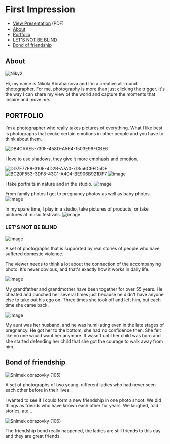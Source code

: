 # First Impression

<!-- This is a comment, only visible to the author: Add a link to your presentation. -->
<!-- Presentations do not need to be a PDF, you may link elsewhere, such as Figma, YouTube, etc. -->
<!-- Consider adding navigation to each section (About, Featured Projects, Notes, etc.) -->

- [View Presentation](img/surname-draft-first-impression-2023.pdf) (PDF) <!-- Add helpful hint as to what kind of file or destination is here. -->
- [About](#about)
- [Portfolio](#featured-projects)
- [LET'S NOT BE BLIND](#notes)
- [Bond of friendship](#notes)
  
## About

![Niky2](https://github.com/nikyabrahamova/content-first/assets/148855906/e7e39580-ee45-42ff-9995-24bdde5d5e2d)






Hi, my name is Nikola Abrahamova and I'm a creative all-round photographer. For me, photography is more than just clicking the trigger. It's the way I can share my view of the world and capture the moments that inspire and move me.


## PORTFOLIO

I'm a photographer who really takes pictures of everything. What I like best is photographs that evoke certain emotions in other people and you have to think about them.

![DB4CAAE5-730F-458D-A564-1503E99FCBE6](https://github.com/nikyabrahamova/content-first/assets/148855906/a62a7494-2b83-49b4-8c84-d079e4bbbe57)

I love to use shadows, they give it more emphasis and emotion.

![DD7F77E8-310E-4D2B-A7A0-7D556C9FD5DF](https://github.com/nikyabrahamova/content-first/assets/148855906/1bc8f275-335e-43a6-8d67-7b558ef830e7)
![BC20F553-3DF8-43C1-A404-BE906B921DF7](https://github.com/nikyabrahamova/content-first/assets/148855906/0862ad56-cd1c-4866-8ebf-1220c9e84ec4)
![image](https://github.com/nikyabrahamova/content-first/assets/148855906/26af5094-a3c0-4c4a-a84f-b6f9b2f87adb)

I take portraits in nature and in the studio.
![image](https://github.com/nikyabrahamova/content-first/assets/148855906/4f93cb86-80a0-452a-8356-4212dfcb3351)

From family photos I get to pregnancy photos as well as baby photos.
![image](https://github.com/nikyabrahamova/content-first/assets/148855906/07250b4b-f9f7-473f-ad59-cb0d635dce08)

In my spare time, I play in a studio, take pictures of products, or take pictures at music festivals.
![image](https://github.com/nikyabrahamova/content-first/assets/148855906/5a933bdc-c053-45a5-ba8a-e6cc8d770087)




### LET'S NOT BE BLIND
![image](https://github.com/nikyabrahamova/content-first/assets/148855906/950f597f-6581-4e12-aa65-85ea9e922490)

A set of photographs that is supported by real stories of people who have suffered domestic violence.

The viewer needs to think a lot about the connection of the accompanying photo. It's never obvious, and that's exactly how it works in daily life.

![image](https://github.com/nikyabrahamova/content-first/assets/148855906/c8d44680-3a1a-489e-bd67-7641b34fdf4a)

My grandfather and grandmother have been together for over 55 years. He cheated and punched her several times just because he didn't have anyone else to take out his ego on. Three times she took off and left him, but each time she came back.

![image](https://github.com/nikyabrahamova/content-first/assets/148855906/b23a9528-4685-468d-9d5e-077dc0f6aab1)

My aunt was her husband, and he was humiliating even in the late stages of pregnancy. He got her to the bottom, she had no confidence then. She felt like no one would want her anymore. It wasn't until her child was born and she started defending her child that she got the courage to walk away from him. 


## Bond of friendship

![Snímek obrazovky (105)](https://github.com/nikyabrahamova/content-first/assets/148855906/eb44aa68-6b6b-4b96-a7a9-fdee68a6b0fd)

A set of photographs of two young, different ladies who had never seen each other before in their lives.

I wanted to see if I could form a new friendship in one photo shoot. We did things as friends who have known each other for years. We laughed, told stories, ate...

![Snímek obrazovky (106)](https://github.com/nikyabrahamova/content-first/assets/148855906/ee88bc29-a2b2-47ea-aa4e-f350608aa4c7)

The friendship bond really happened, the ladies are still friends to this day and they are great friends.
